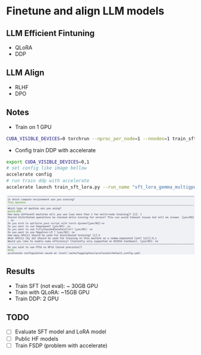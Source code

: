 # Finetune and align LLM models

## LLM Efficient Fintuning
- QLoRA
- DDP

## LLM Align
- RLHF
- DPO


## Notes
- Train on 1 GPU
```bash
CUDA_VISIBLE_DEVICES=0 torchrun --nproc_per_node=1 --nnodes=1 train_sft_lora.py
```

- Config train DDP with accelerate
```bash
export CUDA_VISIBLE_DEVICES=0,1
# set config like image bellow
accelerate config 
# run train ddp with accelerate
accelerate launch train_sft_lora.py --run_name "sft_lora_gemma_multigpu" --device_map all
```
![accerlerate config DDP](assets/accelerate_config_DDP.png)

## Results
- Train SFT (not eval): ~ 30GB GPU
- Train with QLoRA: ~15GB GPU
- Train DDP: 2 GPU


## TODO
- [ ] Evaluate SFT model and LoRA model
- [ ] Public HF models
- [ ] Train FSDP (problem with accelerate)